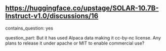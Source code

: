 ## https://huggingface.co/upstage/SOLAR-10.7B-Instruct-v1.0/discussions/16

contains_question: yes

question_part: But it has used Alpaca data making it cc-by-nc license. Any plans to release it under apache or MIT to enable commercial use?